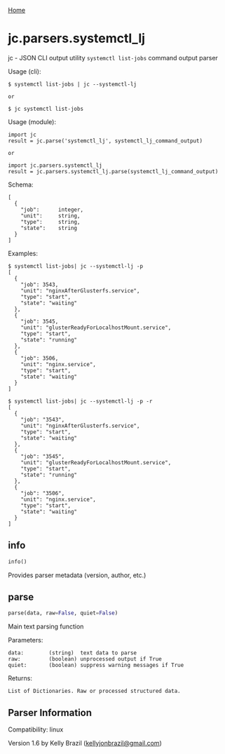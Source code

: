 [Home](https://kellyjonbrazil.github.io/jc/)

# jc.parsers.systemctl_lj
jc - JSON CLI output utility `systemctl list-jobs` command output parser

Usage (cli):

    $ systemctl list-jobs | jc --systemctl-lj

    or

    $ jc systemctl list-jobs

Usage (module):

    import jc
    result = jc.parse('systemctl_lj', systemctl_lj_command_output)

    or

    import jc.parsers.systemctl_lj
    result = jc.parsers.systemctl_lj.parse(systemctl_lj_command_output)

Schema:

    [
      {
        "job":      integer,
        "unit":     string,
        "type":     string,
        "state":    string
      }
    ]

Examples:

    $ systemctl list-jobs| jc --systemctl-lj -p
    [
      {
        "job": 3543,
        "unit": "nginxAfterGlusterfs.service",
        "type": "start",
        "state": "waiting"
      },
      {
        "job": 3545,
        "unit": "glusterReadyForLocalhostMount.service",
        "type": "start",
        "state": "running"
      },
      {
        "job": 3506,
        "unit": "nginx.service",
        "type": "start",
        "state": "waiting"
      }
    ]

    $ systemctl list-jobs| jc --systemctl-lj -p -r
    [
      {
        "job": "3543",
        "unit": "nginxAfterGlusterfs.service",
        "type": "start",
        "state": "waiting"
      },
      {
        "job": "3545",
        "unit": "glusterReadyForLocalhostMount.service",
        "type": "start",
        "state": "running"
      },
      {
        "job": "3506",
        "unit": "nginx.service",
        "type": "start",
        "state": "waiting"
      }
    ]


## info
```python
info()
```
Provides parser metadata (version, author, etc.)

## parse
```python
parse(data, raw=False, quiet=False)
```

Main text parsing function

Parameters:

    data:        (string)  text data to parse
    raw:         (boolean) unprocessed output if True
    quiet:       (boolean) suppress warning messages if True

Returns:

    List of Dictionaries. Raw or processed structured data.

## Parser Information
Compatibility:  linux

Version 1.6 by Kelly Brazil (kellyjonbrazil@gmail.com)
